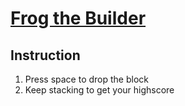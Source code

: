 # [Frog the Builder](https://sudhirt4.github.io/FrogTheBuilder/)

## Instruction
1. Press space to drop the block
2. Keep stacking to get your highscore
